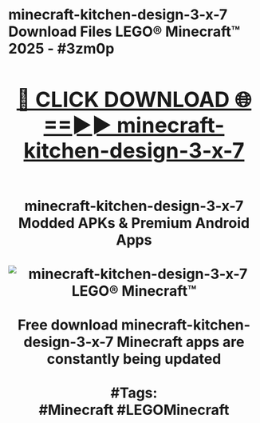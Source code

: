 <h1>minecraft-kitchen-design-3-x-7 Download Files LEGO® Minecraft™ 2025 - #3zm0p
<br>
<div align="center">
<h2><a href="https://apps.freeplayer/?minecraft-kitchen-design-3-x-7" rel="nofollow">🔴 CLICK DOWNLOAD 🌐==►► minecraft-kitchen-design-3-x-7</a></h2>
<br>
minecraft-kitchen-design-3-x-7 Modded APKs & Premium Android Apps
<br>
<br>
<a href="https://apps.freeplayer/?minecraft-kitchen-design-3-x-7" rel="nofollow" data-target="animated-image.originalLink"><img src="https://github.com/user-attachments/assets/0f9c940e-d8b0-45ae-aac7-cd30a18b3e1c" alt="minecraft-kitchen-design-3-x-7 LEGO® Minecraft™" style="max-width: 100%; display: inline-block;" data-target="animated-image.originalImage"></a>
<br><br>
Free download minecraft-kitchen-design-3-x-7 Minecraft apps are constantly being updated
<br><br>
#Tags:
<br>
#Minecraft #LEGOMinecraft
</div>
<br>